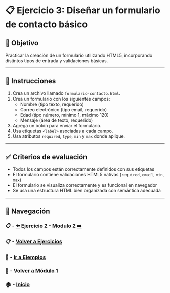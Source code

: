 # 📋 Ejercicio 3: Diseñar un formulario de contacto básico

## 🎯 Objetivo
Practicar la creación de un formulario utilizando HTML5, incorporando distintos tipos de entrada y validaciones básicas.

---

## 📝 Instrucciones
1. Crea un archivo llamado `formulario-contacto.html`.
2. Crea un formulario con los siguientes campos:
   - Nombre (tipo texto, requerido)
   - Correo electrónico (tipo email, requerido)
   - Edad (tipo número, mínimo 1, máximo 120)
   - Mensaje (área de texto, requerido)
3. Agrega un botón para enviar el formulario.
4. Usa etiquetas `<label>` asociadas a cada campo.
5. Usa atributos `required`, `type`, `min` y `max` donde aplique.

---

## ✅ Criterios de evaluación
- Todos los campos están correctamente definidos con sus etiquetas
- El formulario contiene validaciones HTML5 nativas (`required`, `email`, `min`, `max`)
- El formulario se visualiza correctamente y es funcional en navegador
- Se usa una estructura HTML bien organizada con semántica adecuada

---

## 🔁 Navegación

### 📋 -  [⬅️](./Ejercicio_2.md) Ejercicio 2 - Modulo 2 [➡️](../../../Modulo_2/Modulo_2.md) 

### 📋 - [Volver a Ejercicios](../README.md)

### 🧪 - [Ir a Ejemplos](../../Ejemplos/README.md)

### 📘 - [Volver a Módulo 1](../../Modulo_1.md)

### 🏠 - [Inicio](../../../README.md)

